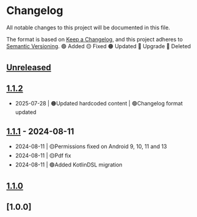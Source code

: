 
# Changelog

All notable changes to this project will be documented in this file.

The format is based on [Keep a Changelog](https://keepachangelog.com/en/1.0.0/),
and this project adheres to [Semantic Versioning](https://semver.org/spec/v2.0.0.html).
🟢 Added
🟡 Fixed
🟠 Updated
🔵 Upgrade
🔴 Deleted

## [Unreleased]
## [1.1.2]
- 2025-07-28 | 🟠Updated hardcoded content
             | 🟢Changelog format updated
## [1.1.1] - 2024-08-11
- 2024-08-11 | 🟡Permissions fixed on Android 9, 10, 11 and 13
- 2024-08-11 | 🟡Pdf fix
- 2024-08-11 | 🟢Added KotlinDSL migration
## [1.1.0]
## [1.0.0]

[Unreleased]: https://github.com/revs87/cvnotes-and/compare/v1.1.2...dev
[1.1.2]: https://github.com/revs87/cvnotes-and/compare/v1.1.1...v1.1.2
[1.1.1]: https://github.com/revs87/cvnotes-and/compare/v1.1.0...v1.1.1
[1.1.0]: https://github.com/revs87/cvnotes-and/compare/v1.0.0...v1.1.0
